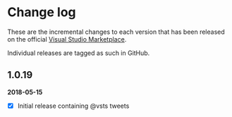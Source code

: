 [VSMarketplaceUrl]: https://marketplace.visualstudio.com/search?term=trevellick&target=VSTS&category=All%20categories&sortBy=Relevance

# Change log

These are the incremental changes to each version that has been released on the official [Visual Studio Marketplace][VSMarketplaceUrl].

Individual releases are tagged as such in GitHub.

## 1.0.19
**2018-05-15**
- [x] Initial release containing @vsts tweets



<!--
https://developer.twitter.com/en/docs/twitter-for-websites/embedded-tweets/overview.html
https://github.com/areve/IframeDashboardWidget
https://stackoverflow.com/questions/583753/using-css-to-affect-div-style-inside-iframe?utm_medium=organic&utm_source=google_rich_qa&utm_campaign=google_rich_qa
https://stackoverflow.com/questions/217776/how-to-apply-css-to-iframe
https://stackoverflow.com/questions/25617202/how-to-customize-the-style-of-a-twitter-iframe-scroll-bar?utm_medium=organic&utm_source=google_rich_qa&utm_campaign=google_rich_qa
https://stackoverflow.com/questions/15533967/styling-the-new-twitter-widget-embedded-timeline/18846544#18846544
https://stackoverflow.com/questions/5525071/how-to-wait-until-an-element-exists

BUILD EVENT VARIABLES
https://docs.microsoft.com/en-us/previous-versions/visualstudio/visual-studio-2012/42x5kfw4(v=vs.110)

BAT FILES ENCODING
VS > Tools > Options > Click Text Editor > File Extension.
In the Extension box, enter bat. In the Editor drop down, select Source Code (Text) Editor With Encoding and click Add. Click OK to save and exit.
Now, when you open a .bat file from within Visual Studio, you will initially get prompted with:
You will want to drill down through the options until you come to the DOS option of your language:
https://superuser.com/questions/601282/%CC%81-is-not-recognized-as-an-internal-or-external-command

XCOPY arguments
https://support.microsoft.com/en-gb/help/289483/switches-that-you-can-use-with-xcopy-and-xcopy32-commands
http://www.siddharthpandey.net/how-to-copy-any-files-using-visual-studios-build-events/
-->